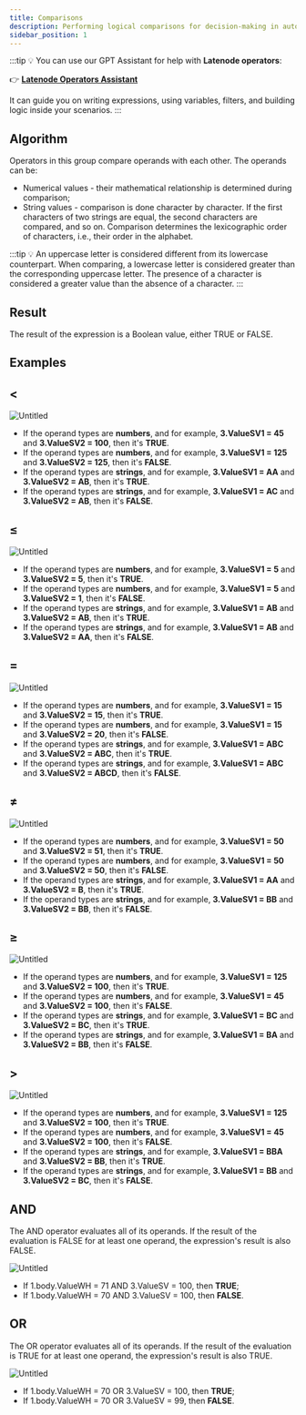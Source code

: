 ```yaml
---
title: Comparisons
description: Performing logical comparisons for decision-making in automation.
sidebar_position: 1
---
```


:::tip
💡 You can use our GPT Assistant for help with **Latenode operators**:

👉 [**Latenode Operators Assistant**](https://chatgpt.com/g/g-67d704425c088191b741075e2b0f9815-latenode-operators-assistant)

It can guide you on writing expressions, using variables, filters, and building logic inside your scenarios.
:::

## Algorithm

Operators in this group compare operands with each other. The operands can be:

- Numerical values - their mathematical relationship is determined during comparison;
- String values - comparison is done character by character. If the first characters of two strings are equal, the second characters are compared, and so on. Comparison determines the lexicographic order of characters, i.e., their order in the alphabet.

:::tip
💡 An uppercase letter is considered different from its lowercase counterpart. When comparing, a lowercase letter is considered greater than the corresponding uppercase letter. The presence of a character is considered a greater value than the absence of a character.
:::

## Result

The result of the expression is a Boolean value, either TRUE or FALSE.

## Examples

## **<**

![Untitled](./untitled.png)

- If the operand types are **numbers**, and for example, **3.ValueSV1 = 45** and **3.ValueSV2 = 100**, then it's **TRUE**.  
- If the operand types are **numbers**, and for example, **3.ValueSV1 = 125** and **3.ValueSV2 = 125**, then it's **FALSE**.  
- If the operand types are **strings**, and for example, **3.ValueSV1 = AA** and **3.ValueSV2 = AB**, then it's **TRUE**.  
- If the operand types are **strings**, and for example, **3.ValueSV1 = AC** and **3.ValueSV2 = AB**, then it's **FALSE**.  

## **≤**

![Untitled](./untitled_1.png)

- If the operand types are **numbers**, and for example, **3.ValueSV1 = 5** and **3.ValueSV2 = 5**, then it's **TRUE**.  
- If the operand types are **numbers**, and for example, **3.ValueSV1 = 5** and **3.ValueSV2 = 1**, then it's **FALSE**.  
- If the operand types are **strings**, and for example, **3.ValueSV1 = AB** and **3.ValueSV2 = AB**, then it's **TRUE**.  
- If the operand types are **strings**, and for example, **3.ValueSV1 = AB** and **3.ValueSV2 = AA**, then it's **FALSE**.  

## =

![Untitled](./untitled_2.png)

- If the operand types are **numbers**, and for example, **3.ValueSV1 = 15** and **3.ValueSV2 = 15**, then it's **TRUE**.  
- If the operand types are **numbers**, and for example, **3.ValueSV1 = 15** and **3.ValueSV2 = 20**, then it's **FALSE**.  
- If the operand types are **strings**, and for example, **3.ValueSV1 = ABC** and **3.ValueSV2 = ABC**, then it's **TRUE**.  
- If the operand types are **strings**, and for example, **3.ValueSV1 = ABC** and **3.ValueSV2 = ABCD**, then it's **FALSE**.  

## ≠

![Untitled](./untitled_3.png)

- If the operand types are **numbers**, and for example, **3.ValueSV1 = 50** and **3.ValueSV2 = 51**, then it's **TRUE**.  
- If the operand types are **numbers**, and for example, **3.ValueSV1 = 50** and **3.ValueSV2 = 50**, then it's **FALSE**.  
- If the operand types are **strings**, and for example, **3.ValueSV1 = AA** and **3.ValueSV2 = B**, then it's **TRUE**.  
- If the operand types are **strings**, and for example, **3.ValueSV1 = BB** and **3.ValueSV2 = BB**, then it's **FALSE**.  

## ≥

![Untitled](./untitled_4.png)

- If the operand types are **numbers**, and for example, **3.ValueSV1 = 125** and **3.ValueSV2 = 100**, then it's **TRUE**.  
- If the operand types are **numbers**, and for example, **3.ValueSV1 = 45** and **3.ValueSV2 = 100**, then it's **FALSE**.  
- If the operand types are **strings**, and for example, **3.ValueSV1 = BC** and **3.ValueSV2 = BC**, then it's **TRUE**.  
- If the operand types are **strings**, and for example, **3.ValueSV1 = BA** and **3.ValueSV2 = BB**, then it's **FALSE**.  

## >

![Untitled](./untitled_5.png)

- If the operand types are **numbers**, and for example, **3.ValueSV1 = 125** and **3.ValueSV2 = 100**, then it's **TRUE**.  
- If the operand types are **numbers**, and for example, **3.ValueSV1 = 45** and **3.ValueSV2 = 100**, then it's **FALSE**.  
- If the operand types are **strings**, and for example, **3.ValueSV1 = BBA** and **3.ValueSV2 = BB**, then it's **TRUE**.  
- If the operand types are **strings**, and for example, **3.ValueSV1 = BB** and **3.ValueSV2 = BC**, then it's **FALSE**.  

## AND

The AND operator evaluates all of its operands. If the result of the evaluation is FALSE for at least one operand, the expression's result is also FALSE.

![Untitled](./untitled_6.png)

- If 1.body.ValueWH = 71 AND 3.ValueSV = 100, then **TRUE**;  
- If 1.body.ValueWH = 70 AND 3.ValueSV = 100, then **FALSE**.  

## OR

The OR operator evaluates all of its operands. If the result of the evaluation is TRUE for at least one operand, the expression's result is also TRUE.

![Untitled](./untitled_7.png)

- If 1.body.ValueWH = 70 OR 3.ValueSV = 100, then **TRUE**;  
- If 1.body.ValueWH = 70 OR 3.ValueSV = 99, then **FALSE**.  
